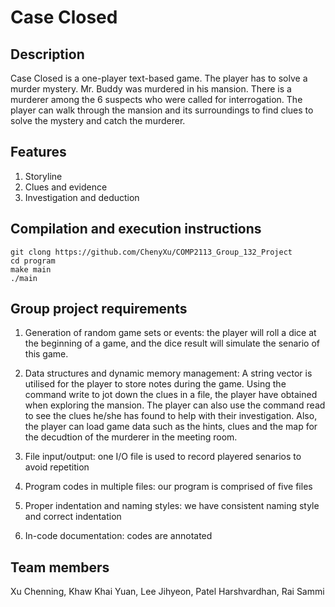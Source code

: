 # Case Closed

## Description
Case Closed is a one-player text-based game. The player has to solve a murder mystery. Mr. Buddy was murdered in his mansion. There is a murderer among the 6 suspects who were called for interrogation.  The player can walk through the mansion and its surroundings to find clues to solve the mystery and catch the murderer.

## Features
1. Storyline 
2. Clues and evidence 
3. Investigation and deduction

## Compilation and execution instructions
```
git clong https://github.com/ChenyXu/COMP2113_Group_132_Project
cd program
make main
./main
```

## Group project requirements
1. Generation of random game sets or events: the player will roll a dice at the beginning of a game, and the dice result will simulate the senario of this game. 
2. Data structures and dynamic memory management: A string vector is utilised for the player to store notes during the game. Using the command write to jot down the clues in a file, the player have obtained when exploring the mansion. The player can also use the command read to see the clues he/she has found to help with their investigation. Also, the player can load game data such as the hints, clues and the map for the decudtion of the murderer in the meeting room. 

3. File input/output: one I/O file is used to record playered senarios to avoid repetition
4. Program codes in multiple files: our program is comprised of five files
5. Proper indentation and naming styles: we have consistent naming style and correct indentation
5. In-code documentation: codes are annotated 


## Team members 
Xu Chenning, Khaw Khai Yuan, Lee Jihyeon, Patel Harshvardhan, Rai Sammi
